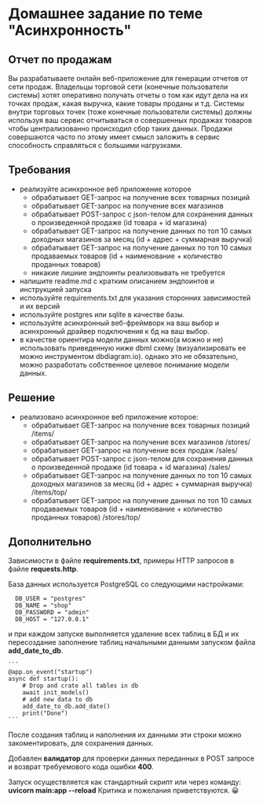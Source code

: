# Домашнее задание по теме "Асинхронность"
## Отчет по продажам
Вы разрабатываете онлайн веб-приложение для генерации отчетов от сети продаж. Владельцы торговой сети (конечные пользователи системы) хотят оперативно получать отчеты о том как идут дела на их точках продаж, какая выручка, какие товары проданы и т.д. Системы внутри торговых точек (тоже конечные пользователи системы) должны используя ваш сервис отчитываться о совершенных продажах товаров чтобы централизованно происходил сбор таких данных. Продажи совершаются часто по этому имеет смысл заложить в сервис способность справляться с большими нагрузками.

## Требования

  - реализуйте асинхронное веб приложение которое
    - обрабатывает GET-запрос на получение всех товарных позиций
    - обрабатывает GET-запрос на получение всех магазинов
    - обрабатывает POST-запрос с json-телом для сохранения данных о произведенной продаже (id товара + id магазина)
    - обрабатывает GET-запрос на получение данных по топ 10 самых доходных магазинов за месяц (id + адрес + суммарная выручка)
    - обрабатывает GET-запрос на получение данных по топ 10 самых продаваемых товаров (id + наименование + количество проданных товаров)
    - никакие лишние эндпоинты реализовывать не требуется
  - напишите readme.md с кратким описанием эндпоинтов и инструкцией запуска
  - используйте requirements.txt для указания сторонних зависимостей и их версий
  - используйте postgres или sqlite в качестве базы.
  - используйте асинхронный веб-фреймворк на ваш выбор и асинхронный драйвер подключения к бд на ваш выбор.
  - в качестве ориентира модели данных можно(а можно и не) использовать приведенную ниже dbml схему (визуализировать ее можно инструментом dbdiagram.io). однако это не     обязательно, можно разработать собственное целевое понимание модели данных.
  
  ## Решение
  - реализовано асинхронное веб приложение которое:
    - обрабатывает GET-запрос на получение всех товарных позиций /items/
    - обрабатывает GET-запрос на получение всех магазинов /stores/
    - обрабатывает GET-запрос на получение всех продаж /sales/
    - обрабатывает POST-запрос с json-телом для сохранения данных о произведенной продаже (id товара + id магазина) /sales/
    - обрабатывает GET-запрос на получение данных по топ 10 самых доходных магазинов за месяц (id + адрес + суммарная выручка) /items/top/
    - обрабатывает GET-запрос на получение данных по топ 10 самых продаваемых товаров (id + наименование + количество проданных товаров) /stores/top/
  ## Дополнительно
  Зависимости в файле **requirements.txt**, примеры HTTP запросов в файле **requests.http**.

  База данных используется PostgreSQL со следующими настройками:
  ```
    DB_USER = "postgres"
    DB_NAME = "shop"
    DB_PASSWORD = "admin"
    DB_HOST = "127.0.0.1"
  ```
  и при каждом запуске выполняется удаление всех таблиц в БД и их пересоздание заполнение таблиц начальными данными запуском файла **add_date_to_db**.

    ```
    @app.on_event("startup")
    async def startup():
        # Drop and crate all tables in db 
        await init_models()
        # add new data to db
        add_date_to_db.add_date()
        print("Done")
    ``` 
  После создания таблиц и наполнения их данными эти строки можно закоментировать, для сохранения данных.

  Добавлен **валидатор** для проверки данных переданных в POST запросе и возврат требуемового кода ошибки **400**.
  
  Запуск осуществляется как стандартный скрипт или через команду: **uvicorn main:app --reload**
  Критика и пожелания приветствуются. :grinning:

